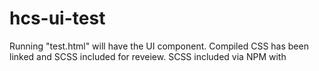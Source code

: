 # hcs-ui-test
Running "test.html" will have the UI component. Compiled CSS has been linked and SCSS included for reveiew. SCSS included via NPM with
